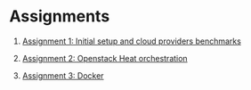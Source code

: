 # Assignments

1. [Assignment 1: Initial setup and cloud providers benchmarks](assignment1/submission.md)

2. [Assignment 2: Openstack Heat orchestration](assignment2/submission.md)

3. [Assignment 3: Docker](assignment3/submission.md)
